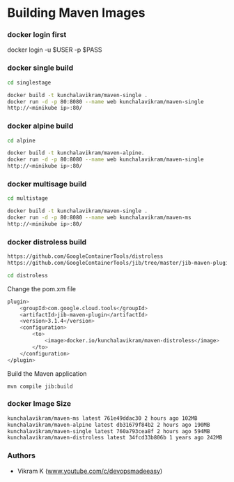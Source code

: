 
# Building Maven Images
  
### docker login first
docker login -u $USER -p $PASS

### docker single build

```sh
cd singlestage

docker build -t kunchalavikram/maven-single .
docker run -d -p 80:8080 --name web kunchalavikram/maven-single
http://<minikube ip>:80/
```
### docker alpine build

```sh
cd alpine

docker build -t kunchalavikram/maven-alpine.
docker run -d -p 80:8080 --name web kunchalavikram/maven-single
http://<minikube ip>:80/
```
### docker multisage build

```sh
cd multistage

docker build -t kunchalavikram/maven-single .
docker run -d -p 80:8080 --name web kunchalavikram/maven-ms
http://<minikube ip>:80/
```

### docker distroless build
```sh
https://github.com/GoogleContainerTools/distroless
https://github.com/GoogleContainerTools/jib/tree/master/jib-maven-plugin#quickstart
```

```sh
cd distroless
```

Change the pom.xm file
```sh
plugin>
	<groupId>com.google.cloud.tools</groupId>
	<artifactId>jib-maven-plugin</artifactId>
	<version>3.1.4</version>
	<configuration>
		<to>
			<image>docker.io/kunchalavikram/maven-distroless</image>
		</to>
	</configuration>
</plugin>
```
Build the Maven application
```shell
mvn compile jib:build
```

### docker Image Size

```sh
kunchalavikram/maven-ms latest 761e49ddac30 2 hours ago 102MB
kunchalavikram/maven-alpine latest db31679f84b2 2 hours ago 190MB
kunchalavikram/maven-single latest 760a793cea8f 2 hours ago 594MB
kunchalavikram/maven-distroless latest 34fcd33b806b 1 years ago 242MB
```

###  Authors
-  Vikram K (www.youtube.com/c/devopsmadeeasy)
